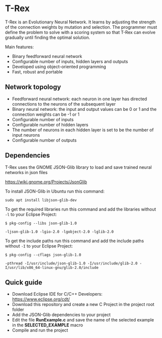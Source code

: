 # T-Rex

T-Rex is an Evolutionary Neural Network. It learns by adjusting the strength of the connection weights by mutation and selection. The programmer must define the problem to solve with a scoring system so that T-Rex can evolve gradually until finding the optimal solution.

Main features:

- Binary feedforward neural network
- Configurable number of inputs, hidden layers and outputs
- Developed using object-oriented programming
- Fast, robust and portable

## Network topology

- Feedforward neural network: each neuron in one layer has directed connections to the neurons of the subsequent layer
- Binary neural network: the input and output values can be 0 or 1 and the connection weights can be -1 or 1
- Configurable number of inputs
- Configurable number of hidden layers 
- The number of neurons in each hidden layer is set to be the number of input neurons
- Configurable number of outputs

## Dependencies
T-Rex uses the GNOME JSON-Glib library to load and save trained neural networks in json files

https://wiki.gnome.org/Projects/JsonGlib

To install JSON-Glib in Ubuntu run this command:

```
sudo apt install libjson-glib-dev
```

To get the required libraries run this command and add the libraries without `-l` to your Eclipse Project:

```
$ pkg-config --libs json-glib-1.0 

-ljson-glib-1.0 -lgio-2.0 -lgobject-2.0 -lglib-2.0
```

To get the include paths run this command and add the include paths without `-I` to your Eclipse Project:

```
$ pkg-config --cflags json-glib-1.0

-pthread -I/usr/include/json-glib-1.0 -I/usr/include/glib-2.0 -I/usr/lib/x86_64-linux-gnu/glib-2.0/include
```

## Quick guide

- Download Eclipse IDE for C/C++ Developers: https://www.eclipse.org/cdt/
- Download this repository and create a new C Project in the project root folder
- Add the JSON-Glib dependencies to your project
- Edit the file **RunExample.c** and save the name of the selected example in the **SELECTED_EXAMPLE** macro
- Compile and run the project
